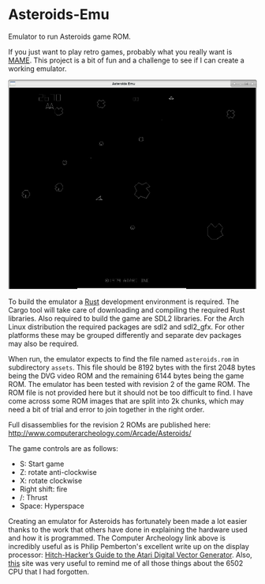 # Asteroids-Emu

Emulator to run Asteroids game ROM.

If you just want to play retro games, probably what you really want is
[MAME](https://www.mamedev.org/). This project is a bit of fun and a challenge
to see if I can create a working emulator.

![Screenshot](screenshot.png "Screenshot")

To build the emulator a [Rust](https://www.rust-lang.org) development
environment is required. The Cargo tool will take care of downloading and
compiling the required Rust libraries. Also required to build the game are
SDL2 libraries. For the Arch Linux distribution the required packages are
sdl2 and sdl2_gfx. For other platforms these may be grouped differently and
separate dev packages may also be required.

When run, the emulator expects to find the file named `asteroids.rom` in
subdirectory `assets`. This file should be 8192 bytes with the first 2048 bytes
being the DVG video ROM and the remaining 6144 bytes being the game ROM. The
emulator has been tested with revision 2 of the game ROM. The ROM file is not
provided here but it should not be too difficult to find. I have come across
some ROM images that are split into 2k chunks, which may need a bit of trial and
error to join together in the right order.

Full disassemblies for the revision 2 ROMs are published here:
http://www.computerarcheology.com/Arcade/Asteroids/

The game controls are as follows:
* S: Start game
* Z: rotate anti-clockwise
* X: rotate clockwise
* Right shift: fire
* /: Thrust
* Space: Hyperspace

Creating an emulator for Asteroids has fortunately been made a lot easier
thanks to the work that others have done in explaining the hardware used and
how it is programmed. The Computer Archeology link above is incredibly useful
as is Philip Pemberton's excellent write up on the display processor:
[Hitch-Hacker’s Guide to the Atari Digital Vector Generator](https://www.philpem.me.uk/elec/vecgen.pdf).
Also, [this](http://www.obelisk.me.uk/6502/) site was very useful to
remind me of all those things about the 6502 CPU that I had forgotten.
